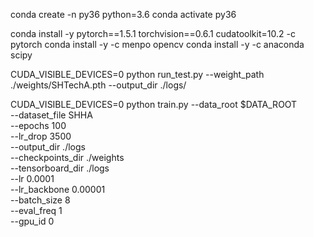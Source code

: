 conda create -n py36 python=3.6
conda activate py36

conda install -y pytorch==1.5.1 torchvision==0.6.1 cudatoolkit=10.2 -c pytorch
conda install -y -c menpo opencv
conda install -y -c anaconda scipy

CUDA_VISIBLE_DEVICES=0 python run_test.py --weight_path ./weights/SHTechA.pth --output_dir ./logs/

CUDA_VISIBLE_DEVICES=0 python train.py --data_root $DATA_ROOT \
 --dataset_file SHHA \
 --epochs 100 \
 --lr_drop 3500 \
 --output_dir ./logs \
 --checkpoints_dir ./weights \
 --tensorboard_dir ./logs \
 --lr 0.0001 \
 --lr_backbone 0.00001 \
 --batch_size 8 \
 --eval_freq 1 \
 --gpu_id 0
